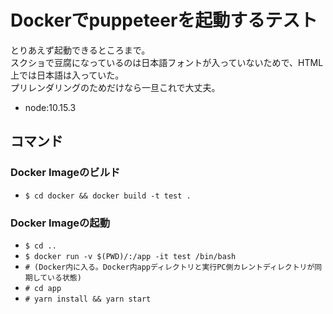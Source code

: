 # Dockerでpuppeteerを起動するテスト

とりあえず起動できるところまで。  
スクショで豆腐になっているのは日本語フォントが入っていないためで、HTML上では日本語は入っていた。  
プリレンダリングのためだけなら一旦これで大丈夫。  

+ node:10.15.3

## コマンド
### Docker Imageのビルド
+ `$ cd docker && docker build -t test .`

### Docker Imageの起動
+ `$ cd ..`
+ `$ docker run -v $(PWD)/:/app -it test /bin/bash`
+ `# (Docker内に入る。Docker内appディレクトリと実行PC側カレントディレクトリが同期している状態)`
+ `# cd app`
+ `# yarn install && yarn start`
